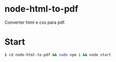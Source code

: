 # node-html-to-pdf
Converter html e css para pdf.  

# Start 

```sh
$ cd node-html-to-pdf && sudo npm i && node start
```